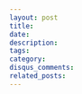 ```yaml
---
layout: post
title: 
date: 
description: 
tags: 
category: 
disqus_comments: 
related_posts:
---
```

